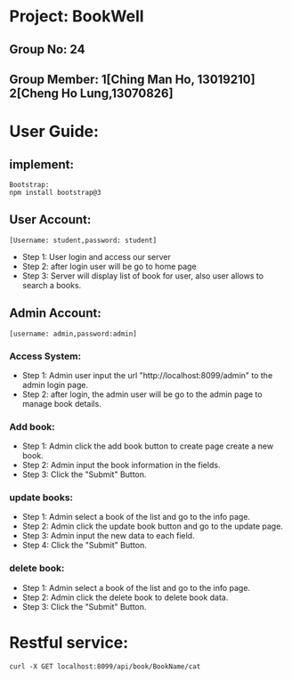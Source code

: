 # Project: BookWell
## Group No: 24
## Group Member: 1[Ching Man Ho, 13019210] 2[Cheng Ho Lung,13070826]

# User Guide:
## **implement:**
    Bootstrap:
    npm install bootstrap@3

## User Account:
    [Username: student,password: student]
* Step 1: User login and access our server
* Step 2: after login user will be go to home page
* Step 3: Server will display list of book for user, also user allows to search a books.

## Admin Account:
    [username: admin,password:admin]

### Access System:
* Step 1: Admin user input the url "http://localhost:8099/admin" to the admin login page.
* Step 2: after login, the admin user will be go to the admin page to manage book details.

### Add book:
* Step 1: Admin click the add book button to create page create a new book.
* Step 2: Admin input the book information in the fields. 
* Step 3: Click the "Submit" Button.

### update books:
* Step 1: Admin select a book of the list and go to the info page.
* Step 2: Admin click the update book button and go to the update page.
* Step 3: Admin input the new data to each field.
* Step 4: Click the "Submit" Button.

### delete book:
* Step 1: Admin select a book of the list and go to the info page.
* Step 2: Admin click the delete book to delete book data.
* Step 3: Click the "Submit" Button.

# Restful service:
    curl -X GET localhost:8099/api/book/BookName/cat    